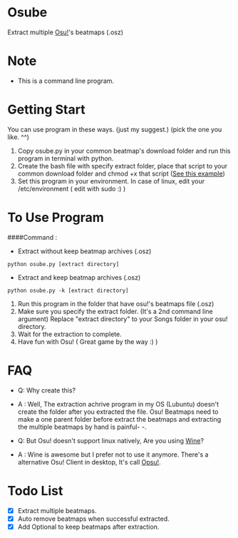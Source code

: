 # Osube
Extract multiple [Osu!](https://osu.ppy.sh/)'s beatmaps (.osz)

# Note
- This is a command line program.

# Getting Start
You can use program in these ways.
(just my suggest.)
(pick the one you like. ^^)

1. Copy osube.py in your common beatmap's download folder and run this program in terminal with python.
2. Create the bash file with specify extract folder, place that script to your common download folder and chmod +x that script ([See this example](osube.sh))
3. Set this program in your environment. In case of linux, edit your /etc/environment ( edit with sudo :) )

# To Use Program
####Command :
- Extract without keep beatmap archives (.osz)
```
python osube.py [extract directory]
```
- Extract and keep beatmap archives (.osz)
```
python osube.py -k [extract directory]
```
1. Run this program in the folder that have osu!'s beatmaps file (.osz)
2. Make sure you specify the extract folder. (It's a 2nd command line argument)
Replace "extract directory" to your Songs folder in your osu! directory.
3. Wait for the extraction to complete.
4. Have fun with Osu! ( Great game by the way :) )

# FAQ
- Q: Why create this?
- A : Well, The extraction achrive program in my OS (Lubuntu) doesn't create the folder after you extracted the file. Osu! Beatmaps need to make a one parent folder before extract the beatmaps and extracting the multiple beatmaps by hand is painful- -.

- Q: But Osu! doesn't support linux natively, Are you using [Wine](https://www.winehq.org/)?
- A : Wine is awesome but I prefer not to use it anymore. There's a alternative Osu! Client in desktop, It's call [Opsu!](https://itdelatrisu.github.io/opsu/).

# Todo List
- [x] Extract multiple beatmaps.
- [x] Auto remove beatmaps when successful extracted.
- [x] Add Optional to keep beatmaps after extraction.
